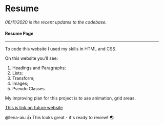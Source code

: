 # Resume

*06/11/2020 is the recent updates to the codebase.*

#### Resume Page 
-----
To code this website I used my skills in HTML and CSS.

On this website you'll see:

1. Headings and Paragraphs;
2. Lists;
3. Transform;
4. Images;
5. Pseudo Classes.

My improving plan for this project is to use animation, grid areas.

[This is link on future website](https://lena-aiu.github.io/Website_Resume/ "Enjoy!")

@lena-aiu :+1:    This  looks great - it's ready to review!  :earth_asia:
